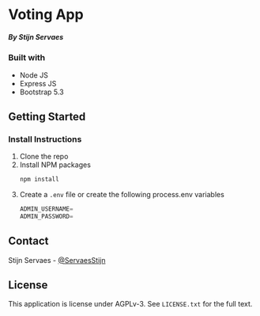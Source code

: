 # Voting App
##### By Stijn Servaes

### Built with
* Node JS
* Express JS
* Bootstrap 5.3

## Getting Started
### Install Instructions

1. Clone the repo
2. Install NPM packages
   ```sh
   npm install
   ```
3. Create a `.env` file or create the following process.env variables
   ```js
   ADMIN_USERNAME=
   ADMIN_PASSWORD=
   ```



## Contact
Stijn Servaes - [@ServaesStijn](https://x.com/ServaesStijn) 

## License

This application is license under AGPLv-3. See `LICENSE.txt` for the full text.
